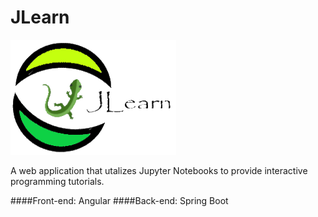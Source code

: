# JLearn
![Logo](./src/assets/jl.png)

A web application that utalizes Jupyter Notebooks to provide interactive programming tutorials.

####Front-end: Angular
####Back-end: Spring Boot

